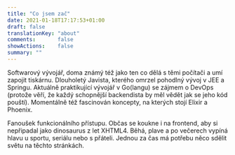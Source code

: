 ```yaml
---
title: "Co jsem zač"
date: 2021-01-18T17:17:53+01:00
draft: false
translationKey: "about"
comments:       false
showActions:    false
summary: ""
---
```

 Softwarový vývojář, doma známý též jako ten co dělá s těmi počítači a umí zapojit tiskárnu.
 Dlouholetý Javista, kterého omrzel pohodlný vývoj v JEE a Springu. 
 Aktuálně praktikující vývojář v Go(langu) se zájmem o DevOps (protože věří, že každý schopnější backendista by měl vědět jak se jeho kód pouští). Momentálně též fascinován koncepty, na kterých stojí Elixir a Phoenix. 
 
 Fanoušek funkcionálního přístupu. Občas se koukne i na frontend, aby si nepřipadal jako dinosaurus z let XHTML4. 
 Běhá, plave a po večerech vypíná hlavu u sportu, seriálu nebo s přáteli. Jednou za čas má potřebu něco sdělit světu na těchto stránkách.